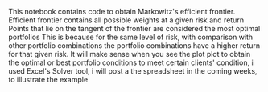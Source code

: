 This notebook contains code to obtain Markowitz's efficient frontier.
Efficient frontier contains all possible weights at a given risk and return
Points that lie on the tangent of the frontier are considered the most optimal portfolios
This is because for the same level of risk, with comparison with other portfolio combinations
the portfolio combinations have a higher return for that given risk.
It will make sense when you see the plot plot
to obtain the optimal or best portfolio conditions to meet certain clients' condition, i used 
Excel's Solver tool, i will post a the spreadsheet in the coming weeks, to illustrate the example
